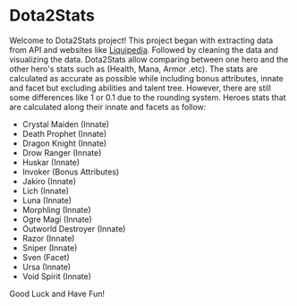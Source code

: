 # Dota2Stats

Welcome to Dota2Stats project! This project began with extracting data from API and websites like [Liquipedia](https://liquipedia.net/dota2/Main_Page). Followed by cleaning the data and visualizing the data. Dota2Stats allow comparing between one hero and the other hero's stats such as (Health, Mana, Armor .etc). The stats are calculated as accurate as possible while including bonus attributes, innate and facet but excluding abilities and talent tree. However, there are still some differences like 1 or 0.1 due to the rounding system.
Heroes stats that are calculated along their innate and facets as follow:

- Crystal Maiden (Innate)
- Death Prophet (Innate)
- Dragon Knight (Innate)
- Drow Ranger (Innate)
- Huskar (Innate)
- Invoker (Bonus Attributes)
- Jakiro (Innate)
- Lich (Innate)
- Luna (Innate)
- Morphling (Innate)
- Ogre Magi (Innate)
- Outworld Destroyer (Innate)
- Razor (Innate)
- Sniper (Innate)
- Sven (Facet)
- Ursa (Innate)
- Void Spirit (Innate)

Good Luck and Have Fun!
